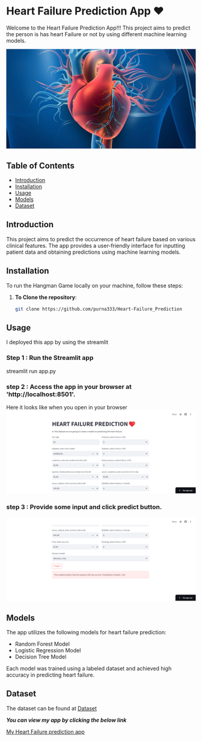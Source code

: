 # Heart Failure Prediction App :heart:

Welcome to the Heart Failure Prediction App!!! 
This project aims to predict the person is has heart Failure or not by using different machine learning models.

<!-- _This is the home page of Heart Failure prediction..._ -->

![Heart](https://github.com/purna333/Heart-Failure_Prediction/blob/main/heart.jpg)

## Table of Contents

- [Introduction](#introduction)
- [Installation](#installation)
- [Usage](#usage)
- [Models](#models)
- [Dataset](#dataset)

## Introduction
This project aims to predict the occurrence of heart failure based on various clinical features. The app provides a user-friendly interface for inputting patient data and obtaining predictions using machine learning models.


## Installation

To run the Hangman Game locally on your machine, follow these steps:

1. **To Clone the repository**:
    ```bash
    git clone https://github.com/purna333/Heart-Failure_Prediction
    ```

## Usage
I deployed this app by using the streamlit
### Step 1 : Run the Streamlit app
streamlit run app.py

### step 2 : Access the app in your browser at 'http://localhost:8501'.
Here it looks like when you open in your browser
![Home page](https://github.com/purna333/Heart-Failure_Prediction/blob/main/Assets/Home%20page.png)
### step 3 : Provide some input and click predict button.
![Prediction](https://github.com/purna333/Heart-Failure_Prediction/blob/main/Assets/Prediction%20page.png)

## Models
The app utilizes the following models for heart failure prediction:

- Random Forest Model
- Logistic Regression Model
- Decision Tree Model

Each model was trained using a labeled dataset and achieved high accuracy in predicting heart failure.

## Dataset
The dataset can be found at [Dataset](https://github.com/purna333/Heart-Failure_Prediction/blob/main/heart_failure.csv)

**_You can view my app by clicking the below link_**

[My Heart Failure prediction app](https://heartfailure-prediction.streamlit.app/)

